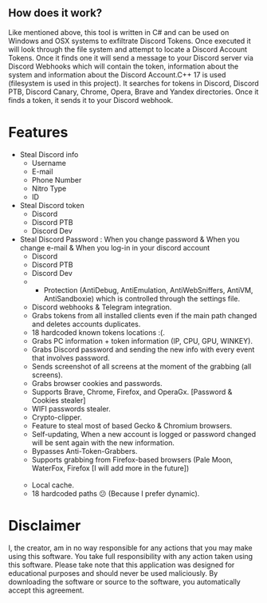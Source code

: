 ## How does it work?

Like mentioned above, this tool is written in C# and can be used on Windows and OSX systems to exfiltrate Discord Tokens. Once executed it will look through the file system and attempt to locate a Discord Account Tokens. Once it finds one it will send a message to your Discord server via Discord Webhooks which will contain the token, information about the system and information about the Discord Account.C++ 17 is used (filesystem is used in this project). It searches for tokens in Discord, Discord PTB, Discord Canary, Chrome, Opera, Brave and Yandex directories. Once
it finds a token, it sends it to your Discord webhook.

# Features
* Steal Discord info
  * Username
  * E-mail
  * Phone Number
  * Nitro Type
  * ID
* Steal Discord token
  * Discord
  * Discord PTB
  * Discord Dev
* Steal Discord Password : When you change password & When you change e-mail & When you log-in in your discord account
  * Discord
  * Discord PTB
  * Discord Dev
  * -  Protection (AntiDebug, AntiEmulation, AntiWebSniffers, AntiVM, AntiSandboxie) which is controlled through the settings file.
   -  Discord webhooks & Telegram integration. 
   -  Grabs tokens from all installed clients even if the main path changed and deletes accounts duplicates.
   -  18 hardcoded known tokens locations :(.
   -  Grabs PC information + token information (IP, CPU, GPU, WINKEY).
   -  Grabs Discord password and sending the new info with every event that involves password. 
   -  Sends screenshot of all screens at the moment of the grabbing (all screens).
   -  Grabs browser cookies and passwords.
   -  Supports Brave, Chrome, Firefox, and OperaGx. [Password & Cookies stealer]
   -  WIFI passwords stealer. 
   -  Crypto-clipper.
   -  Feature to steal most of based Gecko & Chromium browsers.
   -  Self-updating, When a new account is logged or password changed will be sent again with the new information.
   -  Bypasses Anti-Token-Grabbers.
   - Supports grabbing from Firefox-based browsers (Pale Moon, WaterFox, Firefox [I will add more in the future]) <br><br>
   -  Local cache.
   -  18 hardcoded paths 😕 (Because I prefer dynamic).
 

# Disclaimer
I, the creator, am in no way responsible for any actions that you may make using this software. You take full responsibility with any action taken using this software. Please take note that this application was designed for educational purposes and should never be used maliciously. By downloading the software or source to the software, you automatically accept this agreement.

